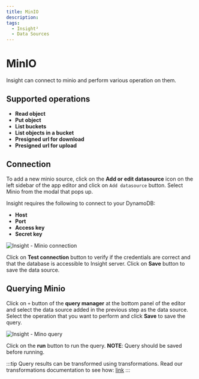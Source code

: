 ```yaml
---
title: MinIO
description: 
tags:
  - Insight²
  - Data Sources
---
```


# MinIO

Insight can connect to minio and perform various operation on them.

## Supported operations

- **Read object**
- **Put object**
- **List buckets**
- **List objects in a bucket**
- **Presigned url for download**
- **Presigned url for upload**

## Connection

To add a new minio source, click on the **Add or edit datasource** icon on the left sidebar of the app editor and click on `Add datasource` button. Select Minio from the modal that pops up.

Insight requires the following to connect to your DynamoDB:

- **Host**
- **Port**
- **Access key**
- **Secret key**



![Insight - Minio connection](/_images/insight2/datasource-reference/minio-connect.png)



Click on **Test connection** button to verify if the credentials are correct and that the database is accessible to Insight server. Click on **Save** button to save the data source.

## Querying Minio

Click on `+` button of the **query manager** at the bottom panel of the editor and select the data source added in the previous step as the data source. Select the operation that you want to perform and click **Save** to save the query.

![Insight - Mino query](/_images/insight2/datasource-reference/minio-query.png)

Click on the **run** button to run the query.
**NOTE**: Query should be saved before running.

:::tip
Query results can be transformed using transformations. Read our transformations documentation to see how: [link](/docs/tutorial/transformations)
:::
